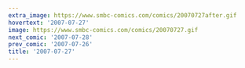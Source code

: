 ```yaml
---
extra_image: https://www.smbc-comics.com/comics/20070727after.gif
hovertext: '2007-07-27'
image: https://www.smbc-comics.com/comics/20070727.gif
next_comic: '2007-07-28'
prev_comic: '2007-07-26'
title: '2007-07-27'
---
```


